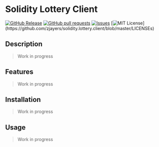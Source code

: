 # Solidity Lottery Client
[![GitHub Release](https://img.shields.io/github/release/zjayers/solidity.lottery.client.svg?style=flat)]()
[![GitHub pull requests](https://img.shields.io/github/issues-pr/zjayers/solidity.lottery.client.svg?style=flat)]()
[![Issues](https://img.shields.io/github/issues-raw/zjayers/solidity.lottery.client.svg?maxAge=25000)](https://github.com/zjayers/solidity.lottery.client/issues)
[![MIT License](https://img.shields.io/apm/l/atomic-ui.svg?)](https://github.com/zjayers/solidity.lottery.client/blob/master/LICENSEs)

## Description

> Work in progress

## Features

> Work in progress

## Installation

> Work in progress

## Usage

> Work in progress